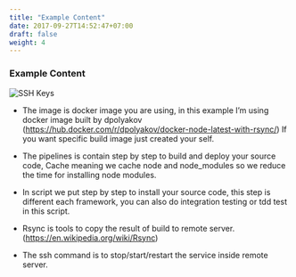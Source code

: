 ```yaml
---
title: "Example Content"
date: 2017-09-27T14:52:47+07:00
draft: false
weight: 4
---
```


### Example Content

![SSH Keys](/coding-guidelines/bitbucket-pipeline/example.png)

- The image is docker image you are using, in this example I’m using docker image built by dpolyakov (https://hub.docker.com/r/dpolyakov/docker-node-latest-with-rsync/) If you want specific build image just created your self.

- The pipelines is contain step by step to build and deploy your source code,
Cache meaning we cache node and node_modules so we reduce the time for installing node modules.

- In script we put step by step to install your source code, this step is different each framework, you can also do integration testing or tdd test in this script.

- Rsync is tools to copy the result of build to remote server. (https://en.wikipedia.org/wiki/Rsync)

- The ssh command is to stop/start/restart the service inside remote server.


